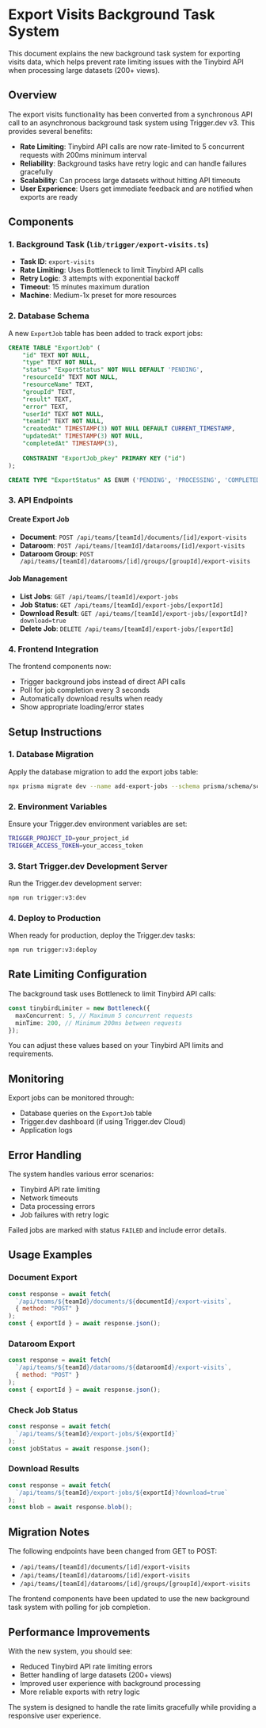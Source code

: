 # Export Visits Background Task System

This document explains the new background task system for exporting visits data, which helps prevent rate limiting issues with the Tinybird API when processing large datasets (200+ views).

## Overview

The export visits functionality has been converted from a synchronous API call to an asynchronous background task system using Trigger.dev v3. This provides several benefits:

- **Rate Limiting**: Tinybird API calls are now rate-limited to 5 concurrent requests with 200ms minimum interval
- **Reliability**: Background tasks have retry logic and can handle failures gracefully
- **Scalability**: Can process large datasets without hitting API timeouts
- **User Experience**: Users get immediate feedback and are notified when exports are ready

## Components

### 1. Background Task (`lib/trigger/export-visits.ts`)
- **Task ID**: `export-visits`
- **Rate Limiting**: Uses Bottleneck to limit Tinybird API calls
- **Retry Logic**: 3 attempts with exponential backoff
- **Timeout**: 15 minutes maximum duration
- **Machine**: Medium-1x preset for more resources

### 2. Database Schema
A new `ExportJob` table has been added to track export jobs:

```sql
CREATE TABLE "ExportJob" (
    "id" TEXT NOT NULL,
    "type" TEXT NOT NULL,
    "status" "ExportStatus" NOT NULL DEFAULT 'PENDING',
    "resourceId" TEXT NOT NULL,
    "resourceName" TEXT,
    "groupId" TEXT,
    "result" TEXT,
    "error" TEXT,
    "userId" TEXT NOT NULL,
    "teamId" TEXT NOT NULL,
    "createdAt" TIMESTAMP(3) NOT NULL DEFAULT CURRENT_TIMESTAMP,
    "updatedAt" TIMESTAMP(3) NOT NULL,
    "completedAt" TIMESTAMP(3),
    
    CONSTRAINT "ExportJob_pkey" PRIMARY KEY ("id")
);

CREATE TYPE "ExportStatus" AS ENUM ('PENDING', 'PROCESSING', 'COMPLETED', 'FAILED');
```

### 3. API Endpoints

#### Create Export Job
- **Document**: `POST /api/teams/[teamId]/documents/[id]/export-visits`
- **Dataroom**: `POST /api/teams/[teamId]/datarooms/[id]/export-visits`
- **Dataroom Group**: `POST /api/teams/[teamId]/datarooms/[id]/groups/[groupId]/export-visits`

#### Job Management
- **List Jobs**: `GET /api/teams/[teamId]/export-jobs`
- **Job Status**: `GET /api/teams/[teamId]/export-jobs/[exportId]`
- **Download Result**: `GET /api/teams/[teamId]/export-jobs/[exportId]?download=true`
- **Delete Job**: `DELETE /api/teams/[teamId]/export-jobs/[exportId]`

### 4. Frontend Integration
The frontend components now:
- Trigger background jobs instead of direct API calls
- Poll for job completion every 3 seconds
- Automatically download results when ready
- Show appropriate loading/error states

## Setup Instructions

### 1. Database Migration
Apply the database migration to add the export jobs table:

```bash
npx prisma migrate dev --name add-export-jobs --schema prisma/schema/schema.prisma
```

### 2. Environment Variables
Ensure your Trigger.dev environment variables are set:

```bash
TRIGGER_PROJECT_ID=your_project_id
TRIGGER_ACCESS_TOKEN=your_access_token
```

### 3. Start Trigger.dev Development Server
Run the Trigger.dev development server:

```bash
npm run trigger:v3:dev
```

### 4. Deploy to Production
When ready for production, deploy the Trigger.dev tasks:

```bash
npm run trigger:v3:deploy
```

## Rate Limiting Configuration

The background task uses Bottleneck to limit Tinybird API calls:

```typescript
const tinybirdLimiter = new Bottleneck({
  maxConcurrent: 5, // Maximum 5 concurrent requests
  minTime: 200, // Minimum 200ms between requests
});
```

You can adjust these values based on your Tinybird API limits and requirements.

## Monitoring

Export jobs can be monitored through:
- Database queries on the `ExportJob` table
- Trigger.dev dashboard (if using Trigger.dev Cloud)
- Application logs

## Error Handling

The system handles various error scenarios:
- Tinybird API rate limiting
- Network timeouts
- Data processing errors
- Job failures with retry logic

Failed jobs are marked with status `FAILED` and include error details.

## Usage Examples

### Document Export
```javascript
const response = await fetch(
  `/api/teams/${teamId}/documents/${documentId}/export-visits`,
  { method: "POST" }
);
const { exportId } = await response.json();
```

### Dataroom Export
```javascript
const response = await fetch(
  `/api/teams/${teamId}/datarooms/${dataroomId}/export-visits`,
  { method: "POST" }
);
const { exportId } = await response.json();
```

### Check Job Status
```javascript
const response = await fetch(
  `/api/teams/${teamId}/export-jobs/${exportId}`
);
const jobStatus = await response.json();
```

### Download Results
```javascript
const response = await fetch(
  `/api/teams/${teamId}/export-jobs/${exportId}?download=true`
);
const blob = await response.blob();
```

## Migration Notes

The following endpoints have been changed from GET to POST:
- `/api/teams/[teamId]/documents/[id]/export-visits`
- `/api/teams/[teamId]/datarooms/[id]/export-visits`
- `/api/teams/[teamId]/datarooms/[id]/groups/[groupId]/export-visits`

The frontend components have been updated to use the new background task system with polling for job completion.

## Performance Improvements

With the new system, you should see:
- Reduced Tinybird API rate limiting errors
- Better handling of large datasets (200+ views)
- Improved user experience with background processing
- More reliable exports with retry logic

The system is designed to handle the rate limits gracefully while providing a responsive user experience.